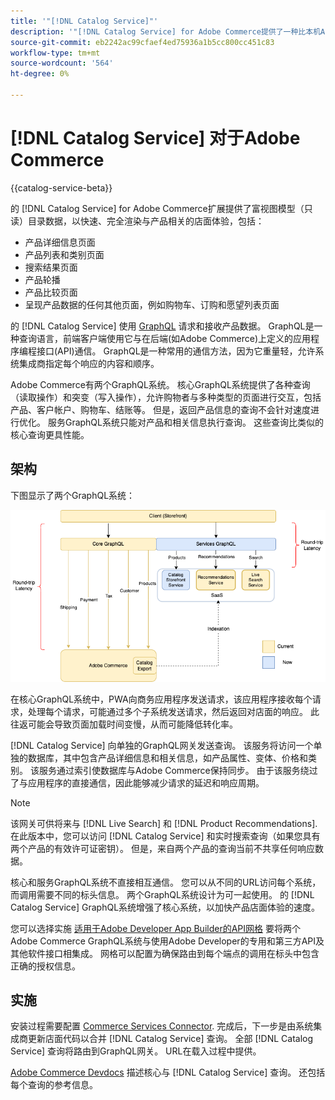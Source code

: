 ```yaml
---
title: '"[!DNL Catalog Service]"'
description: '"[!DNL Catalog Service] for Adobe Commerce提供了一种比本机Adobe Commerce GraphQL查询更快检索产品显示页面和产品列表页面内容的方法。”'
source-git-commit: eb2242ac99cfaef4ed75936a1b5cc800cc451c83
workflow-type: tm+mt
source-wordcount: '564'
ht-degree: 0%

---
```



# [!DNL Catalog Service] 对于Adobe Commerce

{{catalog-service-beta}}

的 [!DNL Catalog Service] for Adobe Commerce扩展提供了富视图模型（只读）目录数据，以快速、完全渲染与产品相关的店面体验，包括：

* 产品详细信息页面
* 产品列表和类别页面
* 搜索结果页面
* 产品轮播
* 产品比较页面
* 呈现产品数据的任何其他页面，例如购物车、订购和愿望列表页面

的 [!DNL Catalog Service] 使用 [GraphQL](https://graphql.org/) 请求和接收产品数据。 GraphQL是一种查询语言，前端客户端使用它与在后端(如Adobe Commerce)上定义的应用程序编程接口(API)通信。 GraphQL是一种常用的通信方法，因为它重量轻，允许系统集成商指定每个响应的内容和顺序。

Adobe Commerce有两个GraphQL系统。 核心GraphQL系统提供了各种查询（读取操作）和突变（写入操作），允许购物者与多种类型的页面进行交互，包括产品、客户帐户、购物车、结账等。 但是，返回产品信息的查询不会针对速度进行优化。 服务GraphQL系统只能对产品和相关信息执行查询。 这些查询比类似的核心查询更具性能。

## 架构

下图显示了两个GraphQL系统：

![目录架构图](assets/catalog-service-architecture.png)

在核心GraphQL系统中，PWA向商务应用程序发送请求，该应用程序接收每个请求，处理每个请求，可能通过多个子系统发送请求，然后返回对店面的响应。 此往返可能会导致页面加载时间变慢，从而可能降低转化率。

[!DNL Catalog Service] 向单独的GraphQL网关发送查询。 该服务将访问一个单独的数据库，其中包含产品详细信息和相关信息，如产品属性、变体、价格和类别。 该服务通过索引使数据库与Adobe Commerce保持同步。
由于该服务绕过了与应用程序的直接通信，因此能够减少请求的延迟和响应周期。

>[!NOTE]
>
>该网关可供将来与 [!DNL Live Search] 和 [!DNL Product Recommendations]. 在此版本中，您可以访问 [!DNL Catalog Service] 和实时搜索查询（如果您具有两个产品的有效许可证密钥）。 但是，来自两个产品的查询当前不共享任何响应数据。

核心和服务GraphQL系统不直接相互通信。 您可以从不同的URL访问每个系统，而调用需要不同的标头信息。 两个GraphQL系统设计为可一起使用。 的 [!DNL Catalog Service] GraphQL系统增强了核心系统，以加快产品店面体验的速度。

您可以选择实施 [适用于Adobe Developer App Builder的API网格](https://developer.adobe.com/graphql-mesh-gateway/) 要将两个Adobe Commerce GraphQL系统与使用Adobe Developer的专用和第三方API及其他软件接口相集成。 网格可以配置为确保路由到每个端点的调用在标头中包含正确的授权信息。

## 实施

安装过程需要配置 [Commerce Services Connector](../landing/saas.md). 完成后，下一步是由系统集成商更新店面代码以合并 [!DNL Catalog Service] 查询。 全部 [!DNL Catalog Service] 查询将路由到GraphQL网关。 URL在载入过程中提供。

[Adobe Commerce Devdocs](https://devdocs.magento.com/catalog-service/index.html) 描述核心与 [!DNL Catalog Service] 查询。 还包括每个查询的参考信息。
